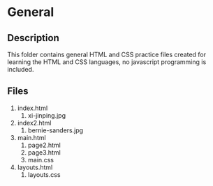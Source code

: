 # General

## Description

This folder contains general HTML and CSS practice files created for learning the HTML and CSS languages, no javascript programming is included.

## Files

1. index.html
   1. xi-jinping.jpg
2. index2.html
   1. bernie-sanders.jpg
3. main.html
   1. page2.html
   2. page3.html
   3. main.css
4. layouts.html
   1. layouts.css

